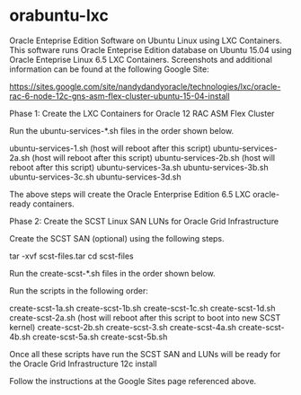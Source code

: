 # orabuntu-lxc
Oracle Enteprise Edition Software on Ubuntu Linux using LXC Containers.
This software runs Oracle Enteprise Edition database on Ubuntu 15.04 using Oracle Enteprise Linux 6.5 LXC Containers.
Screenshots and additional information can be found at the following Google Site:

https://sites.google.com/site/nandydandyoracle/technologies/lxc/oracle-rac-6-node-12c-gns-asm-flex-cluster-ubuntu-15-04-install

Phase 1:  Create the LXC Containers for Oracle 12 RAC ASM Flex Cluster

Run the ubuntu-services-*.sh files in the order shown below.

ubuntu-services-1.sh  (host will reboot after this script)
ubuntu-services-2a.sh (host will reboot after this script)
ubuntu-services-2b.sh (host will reboot after this script) 
ubuntu-services-3a.sh
ubuntu-services-3b.sh
ubuntu-services-3c.sh
ubuntu-services-3d.sh

The above steps will create the Oracle Enterprise Edition 6.5 LXC oracle-ready containers.

Phase 2:  Create the SCST Linux SAN LUNs for Oracle Grid Infrastructure

Create the SCST SAN (optional) using the following steps.

tar -xvf scst-files.tar
cd scst-files

Run the create-scst-*.sh files in the order shown below.

Run the scripts in the following order:

create-scst-1a.sh
create-scst-1b.sh
create-scst-1c.sh
create-scst-1d.sh
create-scst-2a.sh (host will reboot after this script to boot into new SCST kernel)
create-scst-2b.sh
create-scst-3.sh
create-scst-4a.sh
create-scst-4b.sh
create-scst-5a.sh
create-scst-5b.sh

Once all these scripts have run the SCST SAN and LUNs will be ready for the Oracle Grid Infrastructure 12c install

Follow the instructions at the Google Sites page referenced above.


